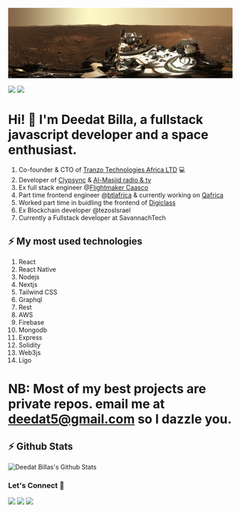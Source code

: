 ![Repository Banner](mars.jpg)

[![](https://komarev.com/ghpvc/?username=deedatbilla&color=blue&label=Profile%20Views)](https://github.com/markoDenic/deedatbilla)
[![](https://img.shields.io/github/followers/deedatbilla?label=GitHub%20Followers)](https://github.com/deedatbilla)

# Hi! 👋 I'm Deedat Billa, a fullstack javascript developer and a space enthusiast.
1. Co-founder & CTO of [Tranzo Technologies Africa LTD](https://tranzopay.com) 💻
2. Developer of [Clypsync](https://priceless-kilby-80e931.netlify.app/) & [Al-Masjid radio & tv](https://play.google.com/store/apps/details?id=com.foreverislamfoundation.app)
3. Ex full stack engineer @[Flightmaker Caasco](https://caasco.io)
4. Part time frontend engineer @[btlafrica](https://btlafrica.com) & currently working on [Qafrica](https://qafrica.plus)
5. Worked part time in buidling the frontend of [Digiclass](https://kelemm-digiclass.herokuapp.com/)
6. Ex Blockchain developer @tezosIsrael
7. Currently a Fullstack developer at SavannachTech
## ⚡ My most used technologies
1. React
2. React Native
3. Nodejs
4. Nextjs
5. Tailwind CSS
6. Graphql
7. Rest
8. AWS
9. Firebase
10. Mongodb
11. Express
12. Solidity
13. Web3js
14. Ligo
# NB: Most of my best projects are private repos. email me at deedat5@gmail.com so I dazzle you.

## ⚡ Github Stats

![Deedat Billas's Github Stats](https://github-readme-stats.vercel.app/api?username=deedatbilla&theme=dark)

### Let's Connect 🔗

[![](https://img.shields.io/badge/linkedin-%230077B5.svg?&style=for-the-badge&logo=linkedin&logoColor=white0e76a8)](https://www.linkedin.com/in/deedat-billa-98a62b95)
[![](https://img.shields.io/badge/twitter-%230077B5.svg?&style=for-the-badge&logo=twitter&logoColor=white&color=00acee)](https://twitter.com/deedat5?s=09) 
[![](https://img.shields.io/badge/instagram-%230077B5.svg?&style=for-the-badge&logo=instagram&logoColor=white&color=8a3ab9)](https://www.instagram.com/deedatidriss/)





